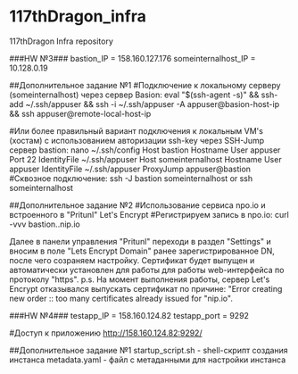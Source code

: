 # 117thDragon_infra
117thDragon Infra repository

###HW №3###
bastion_IP = 158.160.127.176
someinternalhost_IP = 10.128.0.19

##Дополнительное задание №1
#Подключение к локальному серверу (someinternalhost) через сервер Basion:
eval "$(ssh-agent -s)" && ssh-add ~/.ssh/appuser && ssh -i ~/.ssh/appuser -A appuser@basion-host-ip && ssh appuser@remote-local-host-ip

#Или более правильный вариант подключения к локальным VM's (хостам) с использованием авторизации ssh-key через SSH-Jump сервер bastion:
nano  ~/.ssh/config
Host bastion
        Hostname <ip-bastion>
        User appuser
        Port 22
        IdentityFile ~/.ssh/appuser
Host someinternalhost
        Hostname <ip-local-host>
        User appuser
	IdentityFile ~/.ssh/appuser
	ProxyJump appuser@bastion
#Сквозное подключение:
ssh -J bastion someinternalhost
or
ssh someinternalhost

##Дополнительное задание №2
#Использование сервиса npo.io и встроенного в "Pritunl" Let's Encrypt
#Регистрируем запись в npo.io:
curl -vvv bastion.<ip>.nip.io

Далее в панели управления "Pritunl" переходи в раздел "Settings" и вносим в поле "Lets Encrypt Domain" ранее зарегистрированное DN, после чего созраняем настройку.
Сертификат будет выпущен и автоматически установлен для работы для работы web-интерфейса по протоколу "https".
p.s. На момент выполнения работы, сервер Let's Encrypt отказывался выпускать сертификат по причине: "Error creating new order :: too many certificates already issued for \"nip.io\".

###HW №4###
testapp_IP = 158.160.124.82
testapp_port = 9292

#Доступ к приложению
http://158.160.124.82:9292/

##Дополнительное задание №1
startup_script.sh - shell-скрипт создания инстанса
metadata.yaml - файл с метаданными для настройки инстанса
